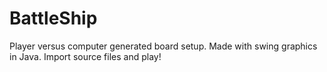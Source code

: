 # BattleShip
Player versus computer generated board setup. Made with swing graphics in Java. Import source files and play!
